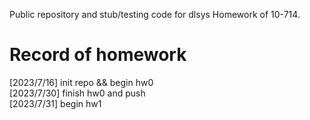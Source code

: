Public repository and stub/testing code for dlsys Homework of 10-714.

# Record of homework

[2023/7/16] init repo && begin hw0 <br>
[2023/7/30] finish hw0 and push <br>
[2023/7/31] begin hw1 <br>
